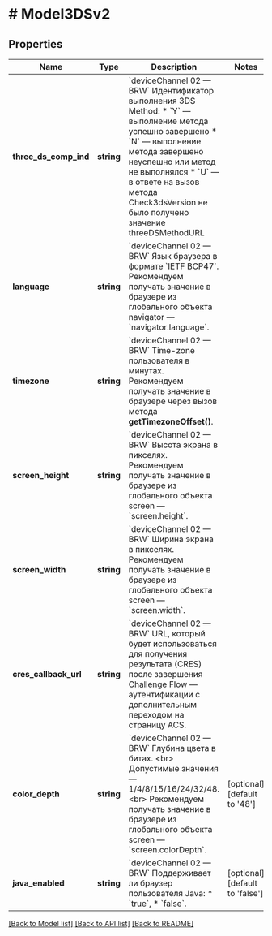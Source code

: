 # # Model3DSv2

## Properties

Name | Type | Description | Notes
------------ | ------------- | ------------- | -------------
**three_ds_comp_ind** | **string** | &#x60;deviceChannel 02 — BRW&#x60;   Идентификатор выполнения 3DS Method: * &#x60;Y&#x60; — выполнение метода успешно завершено * &#x60;N&#x60; — выполнение метода завершено неуспешно или метод не выполнялся * &#x60;U&#x60; — в ответе на вызов метода Check3dsVersion не было получено значение threeDSMethodURL |
**language** | **string** | &#x60;deviceChannel 02 — BRW&#x60;   Язык браузера в формате &#x60;IETF BCP47&#x60;. Рекомендуем получать значение в браузере из глобального объекта navigator — &#x60;navigator.language&#x60;. |
**timezone** | **string** | &#x60;deviceChannel 02 — BRW&#x60;   Time-zone пользователя в минутах. Рекомендуем получать значение в браузере через вызов метода **getTimezoneOffset()**. |
**screen_height** | **string** | &#x60;deviceChannel 02 — BRW&#x60;   Высота экрана в пикселях. Рекомендуем получать значение в браузере из глобального объекта screen — &#x60;screen.height&#x60;. |
**screen_width** | **string** | &#x60;deviceChannel 02 — BRW&#x60;   Ширина экрана в пикселях. Рекомендуем получать значение в браузере из глобального объекта screen — &#x60;screen.width&#x60;. |
**cres_callback_url** | **string** | &#x60;deviceChannel 02 — BRW&#x60;   URL, который будет использоваться для получения результата (CRES) после завершения Challenge Flow  — аутентификации с дополнительным переходом на страницу ACS. |
**color_depth** | **string** | &#x60;deviceChannel 02 — BRW&#x60;   Глубина цвета в битах. &lt;br&gt; Допустимые значения — 1/4/8/15/16/24/32/48. &lt;br&gt; Рекомендуем получать значение в браузере из глобального объекта screen — &#x60;screen.colorDepth&#x60;. | [optional] [default to '48']
**java_enabled** | **string** | &#x60;deviceChannel 02 — BRW&#x60;   Поддерживает ли браузер пользователя Java:  * &#x60;true&#x60;, * &#x60;false&#x60;. | [optional] [default to 'false']

[[Back to Model list]](../../README.md#models) [[Back to API list]](../../README.md#endpoints) [[Back to README]](../../README.md)

